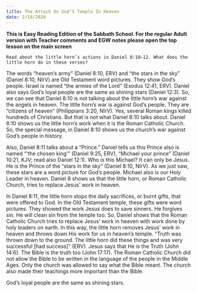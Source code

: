 ```yaml
---
title: The Attack On God’S Temple In Heaven 
date: 2/18/2020
---
```


 **This is Easy Reading Edition of the Sabbath School. For the regular Adult version with Teacher comments and EGW notes please open the top lesson on the main screen** 

`Read about the little horn’s actions in Daniel 8:10–12. What does the little horn do in these verses?`

The words “heaven’s army” (Daniel 8:10, ERV) and “the stars in the sky” (Daniel 8:10, NIrV) are Old Testament word pictures. They show God’s people. Israel is named “the armies of the Lord” (Exodus 12:41, ERV). Daniel also says God’s loyal people are the same as shining stars (Daniel 12:3). So, we can see that Daniel 8:10 is not talking about the little horn’s war against the angels in heaven. The little horn’s war is against God’s people. They are “citizens of heaven” (Philippians 3:20, NIrV). Yes, several Roman kings killed hundreds of Christians. But that is not what Daniel 8:10 talks about. Daniel 8:10 shows us the little horn’s work when it is the Roman Catholic Church. So, the special message, in Daniel 8:10 shows us the church’s war against God’s people in history.

Also, Daniel 8:11 talks about a “Prince.” Daniel tells us this Prince also is named “‘the chosen king’” (Daniel 9:25, ERV), “Michael your prince” (Daniel 10:21, KJV; read also Daniel 12:1). Who is this Michael? It can only be Jesus. He is the Prince of the “stars in the sky” (Daniel 8:10, NIrV). As we just saw, these stars are a word picture for God’s people. Michael also is our Holy Leader in heaven. Daniel 8 shows us that the little horn, or Roman Catholic Church, tries to replace Jesus’ work in heaven.

In Daniel 8:11, the little horn stops the daily sacrifices, or burnt gifts, that were offered to God. In the Old Testament temple, these gifts were word pictures. They showed the work Jesus does to save sinners. He forgives sin. He will clean sin from the temple too. So, Daniel shows that the Roman Catholic Church tries to replace Jesus’ work in heaven with work done by holy leaders on earth. In this way, the little horn removes Jesus’ work in heaven and throws down His work for us in heaven’s temple. “Truth was thrown down to the ground. The little horn did these things and was very successful [had success]” (ERV). Jesus says that He is the Truth (John 14:6). The Bible is the truth too (John 17:17). The Roman Catholic Church did not allow the Bible to be written in the language of the people in the Middle Ages. Only the church was allowed to say what the Bible meant. The church also made their teachings more important than the Bible.

God’s loyal people are the same as shining stars.
